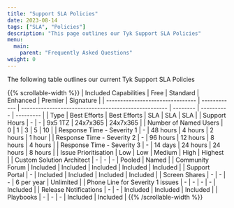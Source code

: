 ```yaml
---
title: "Support SLA Policies"
date: 2023-08-14
tags: ["SLA", "Policies"]
description: "This page outlines our Tyk Support SLA Policies"
menu:
  main:
    parent: "Frequently Asked Questions"
weight: 0
---
```


The following table outlines our current Tyk Support SLA Policies

{{% scrollable-width %}}
| Included Capabilities            | Free         | Standard                                             | Enhanced | Premier    | Signature |
| -------------------------------- | ------------ | ---------------------------------------------------- | -------- | ---------- | --------- |
| Type                             | Best Efforts | Best Efforts                                         | SLA      | SLA        | SLA       |
| Support Hours                    | \-           | \-                                                   | 9x5 1TZ  | 24x7x365   | 24x7x365  |
| Number of Named Users            | 0            | 1                                                    | 3        | 5          | 10        |
| Response Time - Severity 1       | \-           | 48 hours                                             | 4 hours  | 2 hours    | 1 hour    |
| Response Time - Severity 2       | \-           | 96 hours                                             | 12 hours | 8 hours    | 4 hours   |
| Response Time - Severity 3       | \-           | 14 days                                              | 24 hours | 24 hours   | 8 hours   |
| Issue Prioritisation             | Low          | Low                                                  | Medium   | High       | Highest   |
| Custom Solution Architect        | \-           | \-                                                   | \-       | Pooled     | Named     |
| Community Forum                  | Included     | Included                                             | Included | Included   | Included  |
| Support Portal                   | \-           | Included                                             | Included | Included   | Included  |
| Screen Shares                    | \-           | \-                                                   | \-       | 6 per year | Unlimited |
| Phone Line for Severity 1 issues | \-           | \-                                                   | \-       | \-         | Included  |
| Release Notifications            | \-           | \-                                                   | Included | Included   | Included  |
| Playbooks                        | \-           | \-                                                   | \-       | Included   | Included  |
{{% /scrollable-width %}}

